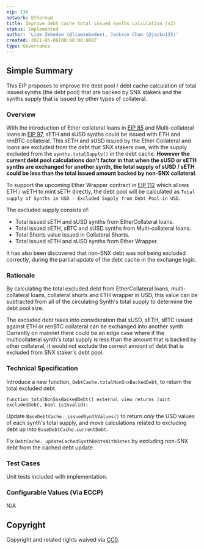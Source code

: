 ```yaml
---
eip: 136
network: Ethereum
title: Improve debt cache total issued synths calculation (v2)
status: Implemented
author: 'Liam Zebedee (@liamzebedee), Jackson Chan (@jacko125)'
created: 2021-05-06T00:00:00.000Z
type: Governance
---
```


## Simple Summary

This EIP proposes to improve the debt pool / debt cache calculation of total issued synths (the debt pool) that are backed by SNX stakers and the synths supply that is issued by other types of collateral.

### Overview

With the introduction of Ether collateral loans in [EIP 85](https://eips.elysian.finance/eips/eip-85) and Multi-collateral loans in [EIP 97](https://eips.elysian.finance/eips/eip-97), sETH and sUSD synths could be issued with ETH and renBTC collateral. This sETH and sUSD issued by the Ether Collateral and loans are excluded from the debt that SNX stakers owe, with the supply excluded from the `synths.totalSupply()` in the debt cache. **However the current debt pool calculations don't factor in that when the sUSD or sETH synths are exchanged for another synth, the total supply of sUSD / sETH could be less than the total issued amount backed by non-SNX collateral**.

To support the upcoming Ether Wrapper contract in [EIP 112](https://eips.elysian.finance/eips/eip-112) which allows ETH / wETH to mint sETH directly, the debt pool will be calculated as `Total supply of Synths in USD - Excluded Supply from Debt Pool in USD`.

The excluded supply consists of:

- Total issued sETH and sUSD synths from EtherCollateral loans.
- Total issued sETH, sBTC and sUSD synths from Multi-collateral loans.
- Total Shorts value issued in Collateral Shorts.
- Total issued sETH and sUSD synths from Ether Wrapper.

It has also been discovered that non-SNX debt was not being excluded correctly, during the partial update of the debt cache in the exchange logic.

### Rationale

By calculating the total excluded debt from EtherCollateral loans, multi-collateral loans, collateral shorts and ETH wrapper in USD, this value can be subtracted from all of the circulating Synth's total supply to determine the debt pool size.

The excluded debt takes into consideration that sUSD, sETH, sBTC issued against ETH or renBTC collateral can be exchanged into another synth. Currently on mainnet there could be an edge case where if the multicollateral synth's total supply is less than the amount that is backed by other collateral, it would not exclude the correct amount of debt that is excluded from SNX staker's debt pool.

### Technical Specification

Introduce a new function, `DebtCache.totalNonSnxBackedDebt`, to return the total excluded debt.

```solidity
function totalNonSnxBackedDebt() external view returns (uint excludedDebt, bool isInvalid);
```

Update `BaseDebtCache._issuedSynthValues()` to return _only_ the USD values of each synth's total supply, and move calculations related to excluding debt up into `BaseDebtCache.currentDebt`.

Fix `DebtCache._updateCachedSynthDebtsWithRates` by excluding non-SNX debt from the cached debt update.

### Test Cases

Unit tests included with implementation.

### Configurable Values (Via ECCP)

N/A

## Copyright

Copyright and related rights waived via [CC0](https://creativecommons.org/publicdomain/zero/1.0/).